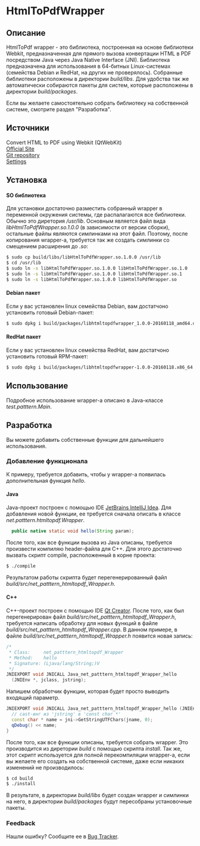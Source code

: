 # HtmlToPdfWrapper

## Описание

HtmlToPdf wrapper - это библиотека, построенная на основе библиотеки Webkit, предназначенная для прямого вызова конвертации HTML в PDF посредством Java
через Java Native Interface (JNI). Библиотека предназначена для использования в 64-битных Linux-системах (семейства Debian и RedHat, на других не проверялось).
Собранные библиотеки расположены в директории _build/libs_. Для удобства так же автоматически собираются пакеты для систем, которые расположены
в директории _build/packages_.

Если вы желаете самостоятельно собрать библиотеку на собственной системе, смотрите раздел "Разработка".

## Источники

Convert HTML to PDF using Webkit (QtWebKit)<br>
[Official Site](http://wkhtmltopdf.org/)<br>
[Git repository](https://github.com/wkhtmltopdf/wkhtmltopdf)<br>
[Settings](http://wkhtmltopdf.org/libwkhtmltox/pagesettings.html)

## Установка

#### SO библиотека

Для установки достаточно разместить собранный wrapper в переменной окружения системы, где распалагаются все библиотеки. Обычно это диретория _/usr/lib_.
Основным является файл вида _libHtmlToPdfWrapper.so.1.0.0_ (в зависимости от версии сборки), остальные файлы являются симлинками на этот файл.
Поэтому, после копирования wrapper-а, требуется так же создать симлинки со смещением расширения до _.so_:

```bash
$ sudo cp build/libs/libHtmlToPdfWrapper.so.1.0.0 /usr/lib
$ cd /usr/lib
$ sudo ln -s libHtmlToPdfWrapper.so.1.0.0 libHtmlToPdfWrapper.so.1.0
$ sudo ln -s libHtmlToPdfWrapper.so.1.0.0 libHtmlToPdfWrapper.so.1
$ sudo ln -s libHtmlToPdfWrapper.so.1.0.0 libHtmlToPdfWrapper.so
```

#### Debian пакет

Если у вас установлен linux семейства Debian, вам достатчоно установить готовый Debian-пакет:

```bash
$ sudo dpkg i build/packages/libhtmltopdfwrapper_1.0.0-20160118_amd64.deb
```

#### RedHat пакет

Если у вас установлен linux семейства RedHat, вам достатчоно установить готовый RPM-пакет:

```bash
$ sudo dpkg i build/packages/libhtmltopdfwrapper-1.0.0-20160118.x86_64.rpm
```

## Использование

Подробное использование wrapper-а описано в Java-классе _test.patttern.Main_.

## Разработка

Вы можете добавить собственные функции для дальнейшего использования.

### Добавление функционала

К примеру, требуется добавить, чтобы у wrapper-а появилась дополнительная функция _hello_.

#### Java

Java-проект построен с помощью IDE [JetBrains IntelliJ Idea](https://www.jetbrains.com/idea/).
Для добавления новой функции, ее требуется сначала описать в классе _net.patttern.htmltopdf.Wrapper_.

```java
  public native static void hello(String param);
```

После того, как все функции вызова из Java описаны, требуется произвести компиляю header-файла для C++. Для этого достаточно вызвать скрипт compile,
расположенный в корне проекта:

```bash
$ ./compile
```

Результатом работы скрипта будет перегенерированный файл _build/src/net_patttern_htmltopdf_Wrapper.h_.

#### C++

C++-проект построен с помощью IDE [Qt Creator](http://www.qt.io/ru/download-open-source/).
После того, как был перегенерирован файл _build/src/net_patttern_htmltopdf_Wrapper.h_, требуется написать обработку для новых функций в файле
_build/src/net_patttern_htmltopdf_Wrapper.cpp_. В данном примере, в файле _build/src/net_patttern_htmltopdf_Wrapper.h_ появится новая запись:

```C++
/*
 * Class:     net_patttern_htmltopdf_Wrapper
 * Method:    hello
 * Signature: (Ljava/lang/String;)V
 */
JNIEXPORT void JNICALL Java_net_patttern_htmltopdf_Wrapper_hello
  (JNIEnv *, jclass, jstring);
```

Напишем обработчик функции, которая будет просто выводить входящий параметр.

```C++
JNIEXPORT void JNICALL Java_net_patttern_htmltopdf_Wrapper_hello (JNIEnv * jni, jclass jclass, jstring jname) {
  // cast-инг из 'jstring' в 'const char *' 
  const char * name = jni->GetStringUTFChars(jname, 0);
  qDebug() << name;
}
```

После того, как все функции описаны, требуется собрать wrapper. Это производится из диретории _build_ с помощью скрипта _install_. Так же, этот скрипт
используется для полной перекомпиляции wrapper-а, если вы желаете его создать на собственной системе, даже если никаких изменений не производилось:

```bash
$ cd build
$ ./install
```

В результате, в директории _build/libs_ будет создан wrapper и симлинки на него, в директории _build/packages_ будут пересобраны установочные пакеты.

### Feedback

Нашли ошибку? Сообщите ее в [Bug Tracker](https://github.com/Patttern/HtmlToPdfWrapper/issues).
